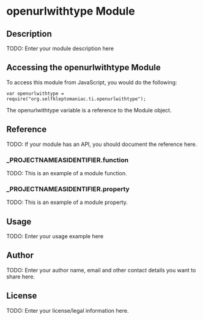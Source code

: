 # openurlwithtype Module

## Description

TODO: Enter your module description here

## Accessing the openurlwithtype Module

To access this module from JavaScript, you would do the following:

	var openurlwithtype = require("org.selfkleptomaniac.ti.openurlwithtype");

The openurlwithtype variable is a reference to the Module object.	

## Reference

TODO: If your module has an API, you should document
the reference here.

### ___PROJECTNAMEASIDENTIFIER__.function

TODO: This is an example of a module function.

### ___PROJECTNAMEASIDENTIFIER__.property

TODO: This is an example of a module property.

## Usage

TODO: Enter your usage example here

## Author

TODO: Enter your author name, email and other contact
details you want to share here. 

## License

TODO: Enter your license/legal information here.
